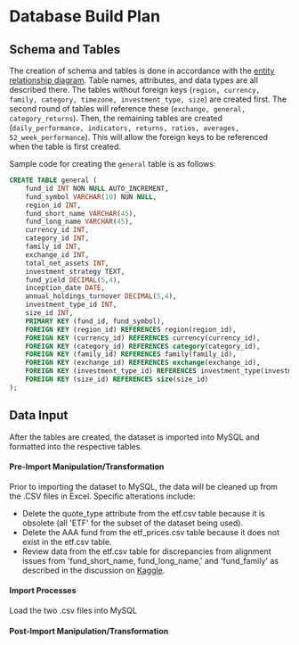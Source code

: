 # Database Build Plan
## Schema and Tables
The creation of schema and tables is done in accordance with the [entity relationship diagram](ERD.md). Table names, attributes, and data types are all described there. The tables without foreign keys (```region, currency, family, category, timezone, investment_type, size```) are created first. The second round of tables will reference these (```exchange, general, category_returns```). Then, the remaining tables are created (```daily_performance, indicators, returns, ratios, averages, 52_week_performance```). This will allow the foreign keys to be referenced when the table is first created.

Sample code for creating the ```general``` table is as follows:
```sql
CREATE TABLE general (
    fund_id INT NON NULL AUTO_INCREMENT,
    fund_symbol VARCHAR(10) NUN NULL,
    region_id INT,
    fund_short_name VARCHAR(45),
    fund_long_name VARCHAR(45),
    currency_id INT,
    category_id INT,
    family_id INT,
    exchange_id INT,
    total_net_assets INT,
    investment_strategy TEXT,
    fund_yield DECIMAL(5,4),
    inception_date DATE,
    annual_holdings_turnover DECIMAL(5,4),
    investment_type_id INT,
    size_id INT,
    PRIMARY KEY (fund_id, fund_symbol),
    FOREIGN KEY (region_id) REFERENCES region(region_id),
    FOREIGN KEY (currency_id) REFERENCES currency(currency_id),
    FOREIGN KEY (category_id) REFERENCES category(category_id),
    FOREIGN KEY (family_id) REFERENCES family(family_id),
    FOREIGN KEY (exchange_id) REFERENCES exchange(exchange_id),
    FOREIGN KEY (investment_type_id) REFERENCES investment_type(investment_type_id),
    FOREIGN KEY (size_id) REFERENCES size(size_id)
);
```

## Data Input
After the tables are created, the dataset is imported into MySQL and formatted into the respective tables. 

#### Pre-Import Manipulation/Transformation
Prior to importing the dataset to MySQL, the data will be cleaned up from the .CSV files in Excel. Specific alterations include:
- Delete the quote_type attribute from the etf.csv table because it is obsolete (all 'ETF' for the subset of the dataset being used).
- Delete the AAA fund from the etf_prices.csv table because it does not exist in the etf.csv table.
- Review data from the etf.csv table for discrepancies from alignment issues from 'fund_short_name, fund_long_name,' and 'fund_family' as described in the discussion on [Kaggle](https://www.kaggle.com/datasets/stefanoleone992/mutual-funds-and-etfs/discussion/329929).
#### Import Processes
Load the two .csv files into MySQL
#### Post-Import Manipulation/Transformation
